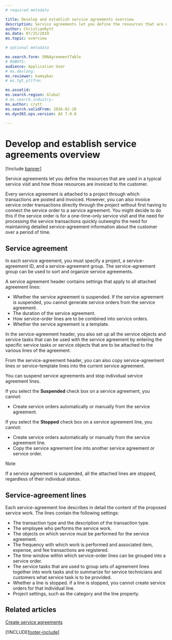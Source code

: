 ```yaml
---
# required metadata

title: Develop and establish service agreements overview
description: Service agreements let you define the resources that are used in a typical service visit and how those resources are invoiced to the customer.
author: ChristianRytt
ms.date: 07/25/2019
ms.topic: overview

# optional metadata

ms.search.form: SMAAgreementTable
# ROBOTS: 
audience: Application User
# ms.devlang: 
ms.reviewer: kamaybac
# ms.tgt_pltfrm: 

ms.assetid: 
ms.search.region: Global
# ms.search.industry: 
ms.author: crytt
ms.search.validFrom: 2016-02-28
ms.dyn365.ops.version: AX 7.0.0

---
```


# Develop and establish service agreements overview

[!include [banner](../includes/banner.md)]

Service agreements let you define the resources that are used in a typical
service visit and how those resources are invoiced to the customer.

Every service agreement is attached to a project through which transactions are
posted and invoiced. However, you can also invoice service order transactions
directly through the project without first having to connect the service order
to a service agreement. You might decide to do this if the service order is for
a one-time-only service visit and the need for processing the service
transactions quickly outweighs the need for maintaining detailed
service-agreement information about the customer over a period of time.

## Service agreement

In each service agreement, you must specify a project, a service-agreement ID,
and a service-agreement group. The service-agreement group can be used to sort
and organize service agreements.

A service agreement header contains settings that apply to all attached
agreement lines:

-  Whether the service agreement is suspended. If the service agreement is suspended, you cannot generate service orders from the service agreement.
-  The duration of the service agreement.
-  How service-order lines are to be combined into service orders.
-  Whether the service agreement is a template.

In the service-agreement header, you also set up all the service objects and
service tasks that can be used with the service agreement by entering the
specific service tasks or service objects that are to be attached to the various
lines of the agreement.

From the service-agreement header, you can also copy service-agreement lines or
service-template lines into the current service agreement.

You can suspend service agreements and stop individual service agreement lines.

If you select the **Suspended** check box on a service agreement, you cannot:

-    Create service orders automatically or manually from the service agreement.

If you select the **Stopped** check box on a service agreement line, you cannot:

-    Create service orders automatically or manually from the service agreement line.
-    Copy the service agreement line into another service agreement or service order.


> [!NOTE]
> If a service agreement is suspended, all the attached lines are stopped, regardless of their individual status.

## Service-agreement lines

Each service-agreement line describes in detail the content of the proposed
service work. The lines contain the following settings:

-  The transaction type and the description of the transaction type.
-  The employee who performs the service work.
-  The objects on which service must be performed for the service agreement.
-  The frequency with which work is performed and associated item, expense, and fee transactions are registered.
-  The time window within which service-order lines can be grouped into a service order.
-  The service tasks that are used to group sets of agreement lines together into work tasks and to summarize for service technicians and customers what service task is to be provided.
-  Whether a line is stopped. If a line is stopped, you cannot create service orders for that individual line.
-  Project settings, such as the category and the line property.

## Related articles

[Create service agreements](create-service-agreements.md)


[!INCLUDE[footer-include](../../includes/footer-banner.md)]